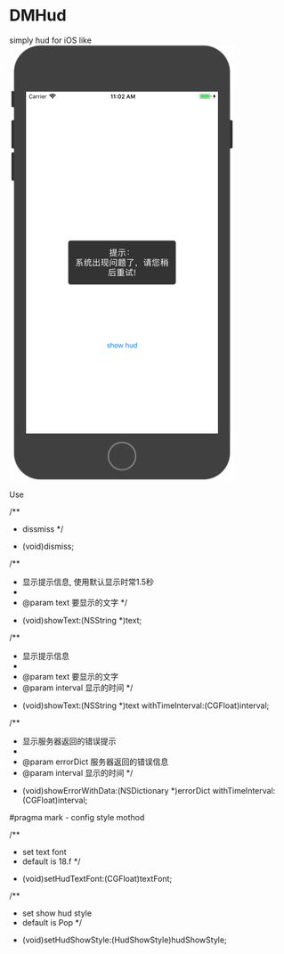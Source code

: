 # DMHud
simply hud for iOS 
like ![Image text](https://github.com/DMDavid/DMHud/blob/master/Example_Image/WechatIMG1.png)

Use

/**
 *  dissmiss
 */
+ (void)dismiss;

/**
 *  显示提示信息, 使用默认显示时常1.5秒
 *
 *  @param text      要显示的文字
 */
+ (void)showText:(NSString *)text;

/**
 *  显示提示信息
 *
 *  @param text      要显示的文字
 *  @param interval 显示的时间
 */
+ (void)showText:(NSString *)text withTimeInterval:(CGFloat)interval;

/**
 *  显示服务器返回的错误提示
 *
 *  @param errorDict 服务器返回的错误信息
 *  @param interval 显示的时间
 */
+ (void)showErrorWithData:(NSDictionary *)errorDict withTimeInterval:(CGFloat)interval;


#pragma mark - config style mothod

/**
 *  set text font
 *  default is 18.f
 */
+ (void)setHudTextFont:(CGFloat)textFont;

/**
 *  set show hud style
 *  default is Pop
 */
+ (void)setHudShowStyle:(HudShowStyle)hudShowStyle;



